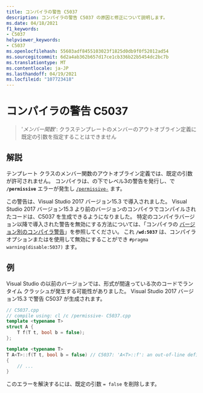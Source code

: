 ```yaml
---
title: コンパイラの警告 C5037
description: コンパイラの警告 C5037 の原因と修正について説明します。
ms.date: 04/18/2021
f1_keywords:
- C5037
helpviewer_keywords:
- C5037
ms.openlocfilehash: 55603adf8455103023f1825d0db9f0f52012ad54
ms.sourcegitcommit: 6d2a4ab362b657d17ce1cb336b22b5454dc2bc7b
ms.translationtype: MT
ms.contentlocale: ja-JP
ms.lasthandoff: 04/19/2021
ms.locfileid: "107723418"
---
```

# <a name="compiler-warning-c5037"></a>コンパイラの警告 C5037

> '*メンバー関数*': クラステンプレートのメンバーのアウトオブライン定義に既定の引数を指定することはできません

## <a name="remarks"></a>解説

テンプレート クラスのメンバー関数のアウトオブライン定義では、既定の引数が許可されません。 コンパイラは、の下でレベル3の警告を発行し、で **`/permissive`** エラーが発生し [`/permissive-`](../../build/reference/permissive-standards-conformance.md) ます。

この警告は、Visual Studio 2017 バージョン15.3 で導入されました。 Visual Studio 2017 バージョン15.3 より前のバージョンのコンパイラでコンパイルされたコードは、C5037 を生成できるようになりました。 特定のコンパイラバージョン以降で導入された警告を無効にする方法については、「コンパイラの [バージョン別のコンパイラ警告](compiler-warnings-by-compiler-version.md)」を参照してください。 これ **`/wd:5037`** は、コンパイラオプションまたはを使用して無効にすることができ `#pragma warning(disable:5037)` ます。

## <a name="example"></a>例

Visual Studio の以前のバージョンでは、形式が間違っている次のコードでランタイム クラッシュが発生する可能性がありました。 Visual Studio 2017 バージョン15.3 で警告 C5037 が生成されます。

```cpp
// C5037.cpp
// compile using: cl /c /permissive- C5037.cpp
template <typename T>
struct A {
    T f(T t, bool b = false);
};

template <typename T>
T A<T>::f(T t, bool b = false) // C5037: 'A<T>::f': an out-of-line definition of a member of a class template cannot have default arguments
{
    // ...
}
```

このエラーを解決するには、既定の引数 `= false` を削除します。
